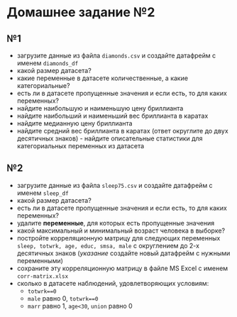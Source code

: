 # Домашнее задание №2

## №1

- загрузите данные из файла `diamonds.csv` и создайте датафрейм с именем `diamonds_df`
- какой размер датасета?
- какие переменные в датасете количественные, а какие категориальные?
- есть ли в датасете пропущенные значения и если есть, то для каких переменных?
- найдите наибольшую и наименьшую цену бриллианта
- найдите наибольший и наименьший вес бриллианта в каратах
- найдите медианную цену бриллианта
- найдите средний вес бриллианта в каратах (ответ округлите до двух десятичных знаков)
- найдите описательные статистики для категориальных переменных из датасета

## №2

- загрузите данные из файла `sleep75.csv` и создайте датафрейм с именем `sleep_df`
- какой размер датасета?
- есть ли в датасете пропущенные значения и если есть, то для каких переменных?
- удалите **переменные**, для которых есть пропущенные значения
- какой максимальный и минимальный возраст человека в выборке?
- постройте корреляционную матрицу для следующих переменных `sleep, totwrk, age, educ, smsa, male` с округлением до 2-х десятичных знаков (*указание* создайте новый датафрейм с нужными переменными)
- сохраните эту корреляционную матрицу в файле MS Excel с именем `corr-matrix.xlsx`
- сколько в датасете наблюдений, удовлетворяющих условиям:
	* `totwrk==0`
	* `male` равно 0, `totwrk==0`
	* `marr` равно 1, `age<30`, `union` равно 0



